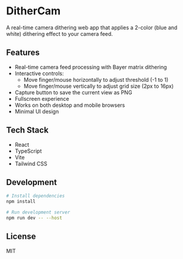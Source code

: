 # DitherCam

A real-time camera dithering web app that applies a 2-color (blue and white) dithering effect to your camera feed.

## Features

- Real-time camera feed processing with Bayer matrix dithering
- Interactive controls:
  - Move finger/mouse horizontally to adjust threshold (-1 to 1)
  - Move finger/mouse vertically to adjust grid size (2px to 16px)
- Capture button to save the current view as PNG
- Fullscreen experience
- Works on both desktop and mobile browsers
- Minimal UI design

## Tech Stack

- React
- TypeScript
- Vite
- Tailwind CSS

## Development

```bash
# Install dependencies
npm install

# Run development server
npm run dev -- --host
```

## License

MIT
